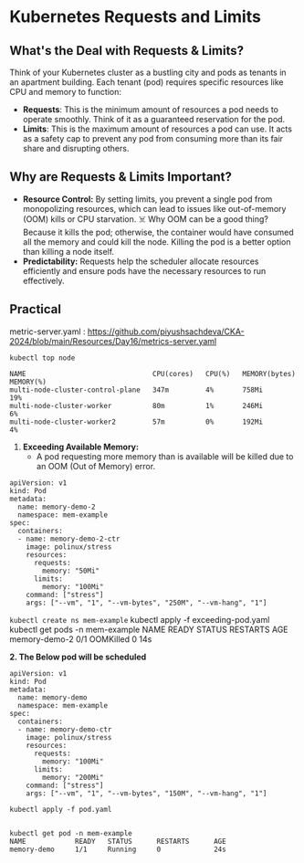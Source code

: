 # Kubernetes Requests and Limits

## What's the Deal with Requests & Limits?

Think of your Kubernetes cluster as a bustling city and pods as tenants in an apartment building. Each tenant (pod) requires specific resources like CPU and memory to function:

- **Requests**: This is the minimum amount of resources a pod needs to operate smoothly. Think of it as a guaranteed reservation for the pod.
- **Limits**: This is the maximum amount of resources a pod can use. It acts as a safety cap to prevent any pod from consuming more than its fair share and disrupting others.


## Why are Requests & Limits Important?

- **Resource Control:** By setting limits, you prevent a single pod from monopolizing resources, which can lead to issues like out-of-memory (OOM) kills or CPU starvation. ☠️ Why OOM can be a good thing? Because it kills the pod; otherwise, the container would have consumed all the memory and could kill the node. Killing the pod is a better option than killing a node itself.
- **Predictability:** Requests help the scheduler allocate resources efficiently and ensure pods have the necessary resources to run effectively.



## Practical 

metric-server.yaml : https://github.com/piyushsachdeva/CKA-2024/blob/main/Resources/Day16/metrics-server.yaml
```
kubectl top node

NAME                               CPU(cores)   CPU(%)   MEMORY(bytes)   MEMORY(%)   
multi-node-cluster-control-plane   347m         4%       758Mi           19%         
multi-node-cluster-worker          80m          1%       246Mi           6%          
multi-node-cluster-worker2         57m          0%       192Mi           4%
```
1. **Exceeding Available Memory:**
   - A pod requesting more memory than is available will be killed due to an OOM (Out of Memory) error.
```
apiVersion: v1
kind: Pod
metadata:
  name: memory-demo-2
  namespace: mem-example
spec:
  containers:
  - name: memory-demo-2-ctr
    image: polinux/stress
    resources:
      requests:
        memory: "50Mi"
      limits:
        memory: "100Mi"
    command: ["stress"]
    args: ["--vm", "1", "--vm-bytes", "250M", "--vm-hang", "1"]
```

```kubectl create ns mem-example```
kubectl apply -f exceeding-pod.yaml
kubectl get pods -n mem-example
NAME            READY   STATUS      RESTARTS   AGE
memory-demo-2   0/1     OOMKilled   0          14s


**2. The Below pod will be scheduled**
```
apiVersion: v1
kind: Pod
metadata:
  name: memory-demo
  namespace: mem-example
spec:
  containers:
  - name: memory-demo-ctr
    image: polinux/stress
    resources:
      requests:
        memory: "100Mi"
      limits:
        memory: "200Mi"
    command: ["stress"]
    args: ["--vm", "1", "--vm-bytes", "150M", "--vm-hang", "1"]

```
```
kubectl apply -f pod.yaml


kubectl get pod -n mem-example
NAME            READY   STATUS      RESTARTS      AGE
memory-demo     1/1     Running     0             24s
```

    




